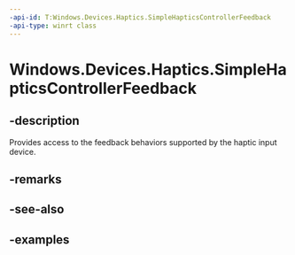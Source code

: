 ```yaml
---
-api-id: T:Windows.Devices.Haptics.SimpleHapticsControllerFeedback
-api-type: winrt class
---
```


<!-- Class syntax.
public class SimpleHapticsControllerFeedback 
-->

# Windows.Devices.Haptics.SimpleHapticsControllerFeedback

## -description
Provides access to the feedback behaviors supported by the haptic input device.

## -remarks

## -see-also

## -examples

